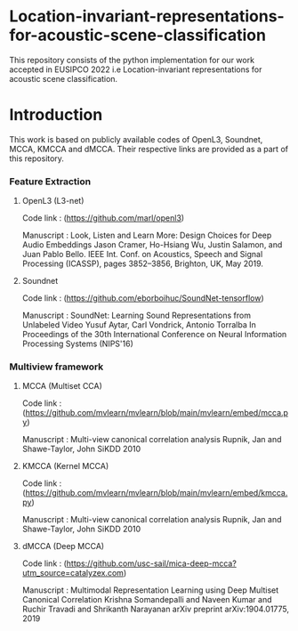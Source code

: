 # Location-invariant-representations-for-acoustic-scene-classification
This repository consists of the python implementation for our work accepted in EUSIPCO 2022 i.e Location-invariant representations for acoustic scene classification.


# Introduction
This work is based on publicly available codes of OpenL3, Soundnet, MCCA, KMCCA and dMCCA. Their respective links are provided as a part of this repository.


### Feature Extraction

1. OpenL3 (L3-net)

      Code link : (https://github.com/marl/openl3)  
      
      Manuscript :
          Look, Listen and Learn More: Design Choices for Deep Audio Embeddings
          Jason Cramer, Ho-Hsiang Wu, Justin Salamon, and Juan Pablo Bello.
          IEEE Int. Conf. on Acoustics, Speech and Signal Processing (ICASSP), pages 3852–3856, Brighton, UK, May 2019.
  
2. Soundnet

      Code link : (https://github.com/eborboihuc/SoundNet-tensorflow)
      
      Manuscript :
          SoundNet: Learning Sound Representations from Unlabeled Video 
          Yusuf Aytar, Carl Vondrick, Antonio Torralba
          In Proceedings of the 30th International Conference on Neural Information Processing Systems (NIPS'16)

### Multiview framework

1. MCCA (Multiset CCA)

      Code link : (https://github.com/mvlearn/mvlearn/blob/main/mvlearn/embed/mcca.py)
      
      Manuscript :
            Multi-view canonical correlation analysis
            Rupnik, Jan and Shawe-Taylor, John
            SiKDD 2010
  
2. KMCCA (Kernel MCCA)

      Code link : (https://github.com/mvlearn/mvlearn/blob/main/mvlearn/embed/kmcca.py)
      
      Manuscript :
            Multi-view canonical correlation analysis
            Rupnik, Jan and Shawe-Taylor, John
            SiKDD 2010
  
3. dMCCA (Deep MCCA)

      Code link : (https://github.com/usc-sail/mica-deep-mcca?utm_source=catalyzex.com)
      
      Manuscript :
            Multimodal Representation Learning using Deep Multiset Canonical Correlation
            Krishna Somandepalli and Naveen Kumar and Ruchir Travadi and Shrikanth Narayanan
            arXiv preprint arXiv:1904.01775, 2019
  
  
